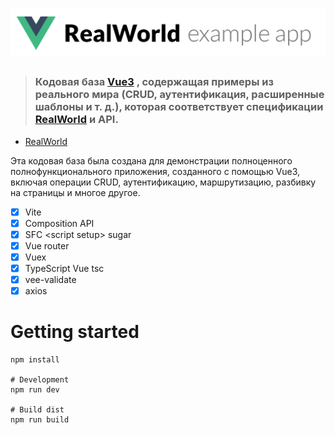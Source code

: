 # ![RealWorld Example App](logo.png)



> ### Кодовая база [Vue3](https://vuejs.org/) , содержащая примеры из реального мира (CRUD, аутентификация, расширенные шаблоны и т. д.), которая соответствует спецификации [RealWorld](https://github.com/gothinkster/realworld) и API.

- [RealWorld](https://github.com/gothinkster/realworld)


Эта кодовая база была создана для демонстрации полноценного полнофункционального приложения, созданного с помощью Vue3, включая операции CRUD, аутентификацию, маршрутизацию, разбивку на страницы и многое другое.


- [x] Vite
- [x] Composition API
- [x] SFC \<script setup> sugar
- [x] Vue router
- [x] Vuex
- [x] TypeScript Vue tsc
- [x] vee-validate
- [x] axios

# Getting started

```shell script
npm install

# Development
npm run dev

# Build dist
npm run build

```
